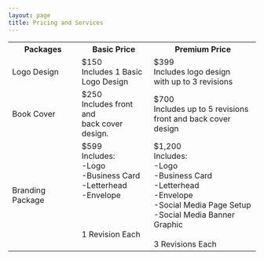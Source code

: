 ```yaml
---
layout: page
title: Pricing and Services
---
```


</style>
<table class="tg">
  <tr>
    <th class="tg-0xaf">      Packages</th>
    <th class="tg-0xaf">      Basic Price<br></th>
    <th class="tg-0xaf">         Premium Price<br></th>
  </tr>
  <tr>
    <td class="tg-sjv5">Logo Design<br></td>
    <td class="tg-huh2">         $150<br> Includes 1 Basic <br>    Logo Design<br></td>
    <td class="tg-s6z2">$399<br>Includes logo design<br>with up to 3 revisions<br></td>
  </tr>
  <tr>
    <td class="tg-5y5n">Book Cover<br></td>
    <td class="tg-031e">          $250<br>Includes front and<br>back cover design.<br></td>
    <td class="tg-031e">                $700<br>Includes up to 5 revisions<br>front and back cover design<br></td>
  </tr>
  <tr>
    <td class="tg-sjv5">Branding Package<br></td>
    <td class="tg-s6z2">$599<br>Includes:<br>-Logo<br>-Business Card<br>-Letterhead<br>-Envelope<br><br><br><br>1 Revision Each<br><br></td>
    <td class="tg-s6z2">$1,200<br>Includes:<br>-Logo<br>-Business Card<br>-Letterhead<br>-Envelope<br>-Social Media Page Setup <br>-Social Media Banner Graphic<br><br>      3 Revisions Each<br></td>
  </tr>
</table>
